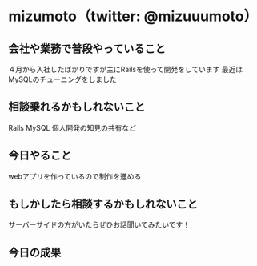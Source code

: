 # mizumoto（twitter: @mizuuumoto）

## 会社や業務で普段やっていること
４月から入社したばかりですが主にRailsを使って開発をしています
最近はMySQLのチューニングをしました

## 相談乗れるかもしれないこと
Rails MySQL
個人開発の知見の共有など

## 今日やること
webアプリを作っているので制作を進める

## もしかしたら相談するかもしれないこと
サーバーサイドの方がいたらぜひお話聞いてみたいです！

## 今日の成果
